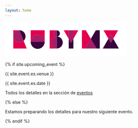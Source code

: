 ```yaml
---
layout: home
---
```


![](/images/full-light-color.png)

{% if site.upcoming_event %}

{{ site.event.es.venue }}

{{ site.event.es.date }}

Todos los detalles en la sección de [eventos](/eventos)

<div id="countdown" class="countdown"></div>

{% else %}

Estamos preparando los detalles para nuestro siguiente evento.

{% endif %}
